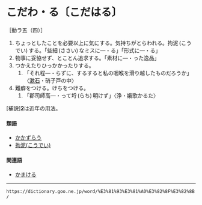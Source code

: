 # こだわ・る〔こだはる〕

［動ラ五（四）］
1.  ちょっとしたことを必要以上に気にする。気持ちがとらわれる。拘泥 (こうでい) する。「些細 (ささい) なミスに―・る」「形式に―・る」
2.  物事に妥協せず、とことん追求する。「素材に―・った逸品」
3.  つかえたりひっかかったりする。    
    1.  「それ程―・らずに、するすると私の咽喉を滑り越したものだろうか」〈[漱石](https://dictionary.goo.ne.jp/word/person/%E5%A4%8F%E7%9B%AE%E6%BC%B1%E7%9F%B3/#jn-164327)・硝子戸の中〉
4. 難癖をつける。けちをつける。    
    1.  「郡司師高―・って埒 (らち) 明けず」〈浄・娥歌かるた〉
        

\[補説\]**2**は近年の用法。

#### 類語

-   [かかずらう](https://dictionary.goo.ne.jp/word/%E4%BF%82%E3%81%86/#jn-37849)
-   [拘泥(こうでい)](https://dictionary.goo.ne.jp/word/%E6%8B%98%E6%B3%A5/#jn-74330)

#### 関連語

-   [かまける](https://dictionary.goo.ne.jp/word/%E6%84%9F%E3%81%91%E3%82%8B/#jn-44567)

---
`https://dictionary.goo.ne.jp/word/%E3%81%93%E3%81%A0%E3%82%8F%E3%82%8B/`